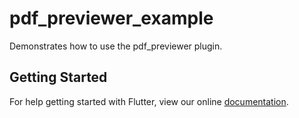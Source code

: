 # pdf_previewer_example

Demonstrates how to use the pdf_previewer plugin.

## Getting Started

For help getting started with Flutter, view our online
[documentation](https://flutter.io/).
